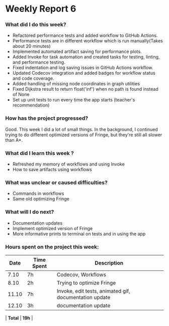 # Weekly Report 6

### What did I do this week?
- Refactored performance tests and added workflow to GitHub Actions.
- Performance tests are in different workflow which is run manually(Takes about 20 minutes)
- Implemented automated artifact saving for performance plots.
- Added Invoke for task automation and created tasks for testing, linting, and performance testing.
- Fixed indentation and log saving issues in GitHub Actions workflow.
- Updated Codecov integration and added badges for workflow status and code coverage.
- Added handling of missing node coordinates in graph utilities
- Fixed Dijkstra result to return float('inf') when no path is found instead of None
- Set up unit tests to run every time the app starts (teacher's recommendation)


### How has the project progressed?
Good. This week I did a lot of small things. In the background, I continued trying to do different optimized versions of Fringe, but they're still all slower than A*.

### What did I learn this week ?
- Refreshed  my memory of workflows and using Invoke
- How to save artifacts using workflows

### What was unclear or caused difficulties?
- Commands in workflows
- Same old optimizing Fringe

### What will I do next?
- Documentation updates
- Implement optimized version of Fringe
- More informative prints to terminal on tests and in using the app


### Hours spent on the project this week:

| Date  | Time Spent | Description                                     |
| ----- | ---------- | ------------------------------------------------|
| 7.10  | 7h         | Codecov, Workflows                             |
| 8.10  | 2h         | Trying to optimize Fringe                             |
| 11.10  | 7h         | Invoke, edit tests, animated gif, documentation update          |
| 12.10  | 3h         | documentation update          |

| **Total** | **19h**     |